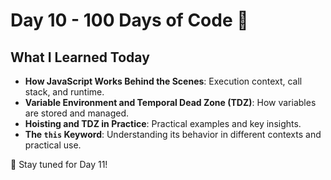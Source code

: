 # **Day 10 - 100 Days of Code** 🎉

## **What I Learned Today**
- **How JavaScript Works Behind the Scenes**: Execution context, call stack, and runtime.
- **Variable Environment and Temporal Dead Zone (TDZ)**: How variables are stored and managed.
- **Hoisting and TDZ in Practice**: Practical examples and key insights.
- **The `this` Keyword**: Understanding its behavior in different contexts and practical use. 

🚀 Stay tuned for Day 11!
